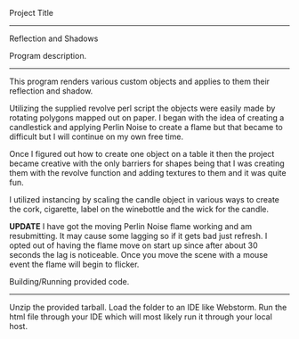 Project Title
_____________

Reflection and Shadows

Program description.
____________________

This program renders various custom objects and applies to them their reflection and shadow.

Utilizing the supplied revolve perl script the objects were easily made by rotating polygons mapped out on paper.
I began with the idea of creating a candlestick and applying Perlin Noise to create a flame but that became to difficult
but I will continue on my own free time.

Once I figured out how to create one object on a table it then the project became creative with the only barriers
for shapes being that I was creating them with the revolve function and adding textures to them and it was quite fun.

I utilized instancing by scaling the candle object in various ways to create the cork, cigarette, label on the winebottle and the wick for the candle.

****UPDATE****
I have got the moving Perlin Noise flame working and am resubmitting. It may cause some lagging so if it gets bad just refresh. I opted out of having the flame move on start up since after about 30 seconds the lag is noticeable. Once you
move the scene with a mouse event the flame will begin to flicker.


Building/Running provided code.
_______________________________________

Unzip the provided tarball. Load the folder to an IDE like Webstorm. Run the html file through your IDE which will
most likely run it through your local host.
